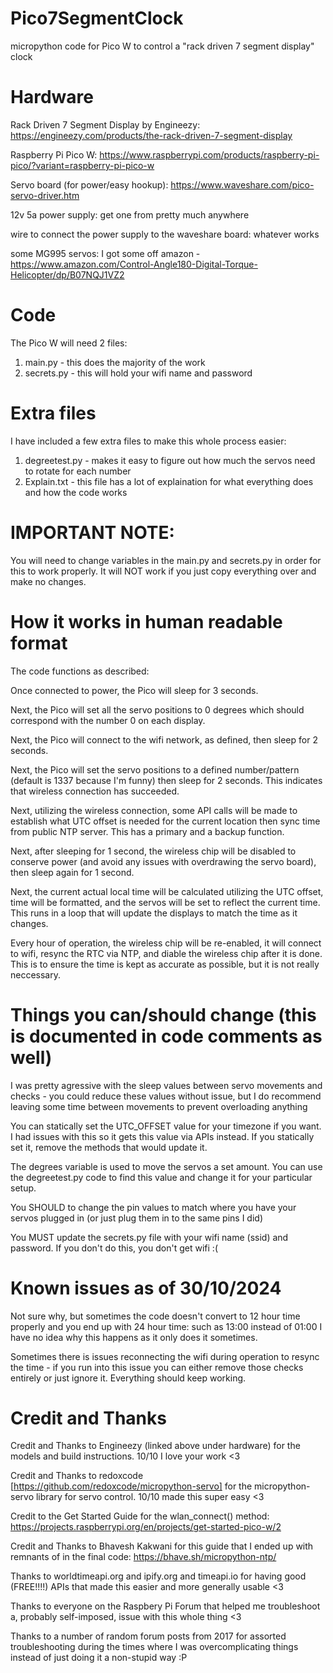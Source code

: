 # Pico7SegmentClock
micropython code for Pico W to control a "rack driven 7 segment display" clock

# Hardware
Rack Driven 7 Segment Display by Engineezy: https://engineezy.com/products/the-rack-driven-7-segment-display

Raspberry Pi Pico W: https://www.raspberrypi.com/products/raspberry-pi-pico/?variant=raspberry-pi-pico-w

Servo board (for power/easy hookup): https://www.waveshare.com/pico-servo-driver.htm

12v 5a power supply: get one from pretty much anywhere

wire to connect the power supply to the waveshare board: whatever works

some MG995 servos: I got some off amazon - https://www.amazon.com/Control-Angle180-Digital-Torque-Helicopter/dp/B07NQJ1VZ2

# Code
The Pico W will need 2 files:
1) main.py - this does the majority of the work
2) secrets.py - this will hold your wifi name and password

# Extra files
I have included a few extra files to make this whole process easier:
1) degreetest.py - makes it easy to figure out how much the servos need to rotate for each number
2) Explain.txt - this file has a lot of explaination for what everything does and how the code works

# IMPORTANT NOTE:
You will need to change variables in the main.py and secrets.py in order for this to work properly. It will NOT work if you just copy everything over and make no changes.

# How it works in human readable format
The code functions as described:

Once connected to power, the Pico will sleep for 3 seconds.

Next, the Pico will set all the servo positions to 0 degrees which should correspond with the number 0 on each display. 

Next, the Pico will connect to the wifi network, as defined, then sleep for 2 seconds.

Next, the Pico will set the servo positions to a defined number/pattern (default is 1337 because I'm funny) then sleep for 2 seconds. This indicates that wireless connection has succeeded.

Next, utilizing the wireless connection, some API calls will be made to establish what UTC offset is needed for the current location then sync time from public NTP server. This has a primary and a backup function.

Next, after sleeping for 1 second, the wireless chip will be disabled to conserve power (and avoid any issues with overdrawing the servo board), then sleep again for 1 second.

Next, the current actual local time will be calculated utilizing the UTC offset, time will be formatted, and the servos will be set to reflect the current time. This runs in a loop that will update the displays to match the time as it changes.

Every hour of operation, the wireless chip will be re-enabled, it will connect to wifi, resync the RTC via NTP, and diable the wireless chip after it is done. This is to ensure the time is kept as accurate as possible, but it is not really neccessary.

# Things you can/should change (this is documented in code comments as well)
I was pretty agressive with the sleep values between servo movements and checks - you could reduce these values without issue, but I do recommend leaving some time between movements to prevent overloading anything

You can statically set the UTC_OFFSET value for your timezone if you want. I had issues with this so it gets this value via APIs instead. If you statically set it, remove the methods that would update it.

The degrees variable is used to move the servos a set amount. You can use the degreetest.py code to find this value and change it for your particular setup.

You SHOULD to change the pin values to match where you have your servos plugged in (or just plug them in to the same pins I did)

You MUST update the secrets.py file with your wifi name (ssid) and password. If you don't do this, you don't get wifi :( 

# Known issues as of 30/10/2024
Not sure why, but sometimes the code doesn't convert to 12 hour time properly and you end up with 24 hour time: such as 13:00 instead of 01:00 I have no idea why this happens as it only does it sometimes.

Sometimes there is issues reconnecting the wifi during operation to resync the time - if you run into this issue you can either remove those checks entirely or just ignore it. Everything should keep working. 


# Credit and Thanks
Credit and Thanks to Engineezy (linked above under hardware) for the models and build instructions. 10/10 I love your work <3

Credit and Thanks to redoxcode [https://github.com/redoxcode/micropython-servo] for the micropython-servo library for servo control. 10/10 made this super easy <3

Credit to the Get Started Guide for the wlan_connect() method: https://projects.raspberrypi.org/en/projects/get-started-pico-w/2

Credit and Thanks to Bhavesh Kakwani for this guide that I ended up with remnants of in the final code: https://bhave.sh/micropython-ntp/

Thanks to worldtimeapi.org and ipify.org and timeapi.io for having good (FREE!!!!) APIs that made this easier and more generally usable <3

Thanks to everyone on the Raspbery Pi Forum that helped me troubleshoot a, probably self-imposed, issue with this whole thing <3

Thanks to a number of random forum posts from 2017 for assorted troubleshooting during the times where I was overcomplicating things instead of just doing it a non-stupid way :P 
